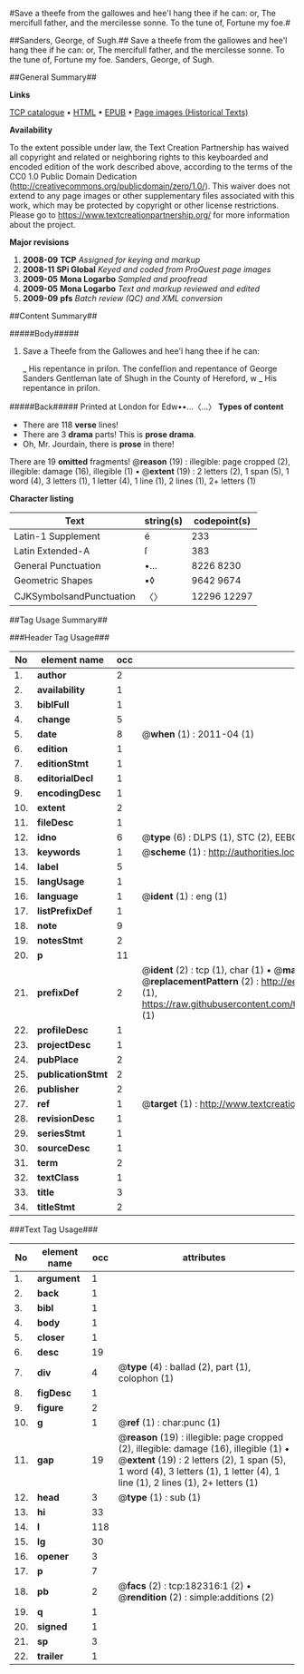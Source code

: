 #Save a theefe from the gallowes and hee'l hang thee if he can: or, The mercifull father, and the mercilesse sonne. To the tune of, Fortune my foe.#

##Sanders, George, of Sugh.##
Save a theefe from the gallowes and hee'l hang thee if he can: or, The mercifull father, and the mercilesse sonne. To the tune of, Fortune my foe.
Sanders, George, of Sugh.

##General Summary##

**Links**

[TCP catalogue](http://www.ota.ox.ac.uk/tcp/)  • 
[HTML](http://tei.it.ox.ac.uk/tcp/Texts-HTML/free/B00/B00655.html)  • 
[EPUB](http://tei.it.ox.ac.uk/tcp/Texts-EPUB/free/B00/B00655.epub) • 
[Page images (Historical Texts)](https://historicaltexts.jisc.ac.uk/eebo-99887591e)

**Availability**

To the extent possible under law, the Text Creation Partnership has waived all copyright and related or neighboring rights to this keyboarded and encoded edition of the work described above, according to the terms of the CC0 1.0 Public Domain Dedication (http://creativecommons.org/publicdomain/zero/1.0/). This waiver does not extend to any page images or other supplementary files associated with this work, which may be protected by copyright or other license restrictions. Please go to https://www.textcreationpartnership.org/ for more information about the project.

**Major revisions**

1. __2008-09__ __TCP__ *Assigned for keying and markup*
1. __2008-11__ __SPi Global__ *Keyed and coded from ProQuest page images*
1. __2009-05__ __Mona Logarbo__ *Sampled and proofread*
1. __2009-05__ __Mona Logarbo__ *Text and markup reviewed and edited*
1. __2009-09__ __pfs__ *Batch review (QC) and XML conversion*

##Content Summary##

#####Body#####

1. Save a Theefe from the Gallowes and hee'l hang thee if he can:

    _ His repentance in priſon.
The confeſſion and repentance of George Sanders Gentleman late of Shugh in the County of Hereford, w
    _ His repentance in priſon.

#####Back#####
Printed at London for Edw••…〈…〉
**Types of content**

  * There are 118 **verse** lines!
  * There are 3 **drama** parts! This is **prose drama**.
  * Oh, Mr. Jourdain, there is **prose** in there!

There are 19 **omitted** fragments! 
 @__reason__ (19) : illegible: page cropped (2), illegible: damage (16), illegible (1)  •  @__extent__ (19) : 2 letters (2), 1 span (5), 1 word (4), 3 letters (1), 1 letter (4), 1 line (1), 2 lines (1), 2+ letters (1)

**Character listing**


|Text|string(s)|codepoint(s)|
|---|---|---|
|Latin-1 Supplement|é|233|
|Latin Extended-A|ſ|383|
|General Punctuation|•…|8226 8230|
|Geometric Shapes|▪◊|9642 9674|
|CJKSymbolsandPunctuation|〈〉|12296 12297|

##Tag Usage Summary##

###Header Tag Usage###

|No|element name|occ|attributes|
|---|---|---|---|
|1.|__author__|2||
|2.|__availability__|1||
|3.|__biblFull__|1||
|4.|__change__|5||
|5.|__date__|8| @__when__ (1) : 2011-04 (1)|
|6.|__edition__|1||
|7.|__editionStmt__|1||
|8.|__editorialDecl__|1||
|9.|__encodingDesc__|1||
|10.|__extent__|2||
|11.|__fileDesc__|1||
|12.|__idno__|6| @__type__ (6) : DLPS (1), STC (2), EEBO-CITATION (1), PROQUEST (1), VID (1)|
|13.|__keywords__|1| @__scheme__ (1) : http://authorities.loc.gov/ (1)|
|14.|__label__|5||
|15.|__langUsage__|1||
|16.|__language__|1| @__ident__ (1) : eng (1)|
|17.|__listPrefixDef__|1||
|18.|__note__|9||
|19.|__notesStmt__|2||
|20.|__p__|11||
|21.|__prefixDef__|2| @__ident__ (2) : tcp (1), char (1)  •  @__matchPattern__ (2) : ([0-9\-]+):([0-9IVX]+) (1), (.+) (1)  •  @__replacementPattern__ (2) : http://eebo.chadwyck.com/downloadtiff?vid=$1&page=$2 (1), https://raw.githubusercontent.com/textcreationpartnership/Texts/master/tcpchars.xml#$1 (1)|
|22.|__profileDesc__|1||
|23.|__projectDesc__|1||
|24.|__pubPlace__|2||
|25.|__publicationStmt__|2||
|26.|__publisher__|2||
|27.|__ref__|1| @__target__ (1) : http://www.textcreationpartnership.org/docs/. (1)|
|28.|__revisionDesc__|1||
|29.|__seriesStmt__|1||
|30.|__sourceDesc__|1||
|31.|__term__|2||
|32.|__textClass__|1||
|33.|__title__|3||
|34.|__titleStmt__|2||


###Text Tag Usage###

|No|element name|occ|attributes|
|---|---|---|---|
|1.|__argument__|1||
|2.|__back__|1||
|3.|__bibl__|1||
|4.|__body__|1||
|5.|__closer__|1||
|6.|__desc__|19||
|7.|__div__|4| @__type__ (4) : ballad (2), part (1), colophon (1)|
|8.|__figDesc__|1||
|9.|__figure__|2||
|10.|__g__|1| @__ref__ (1) : char:punc (1)|
|11.|__gap__|19| @__reason__ (19) : illegible: page cropped (2), illegible: damage (16), illegible (1)  •  @__extent__ (19) : 2 letters (2), 1 span (5), 1 word (4), 3 letters (1), 1 letter (4), 1 line (1), 2 lines (1), 2+ letters (1)|
|12.|__head__|3| @__type__ (1) : sub (1)|
|13.|__hi__|33||
|14.|__l__|118||
|15.|__lg__|30||
|16.|__opener__|3||
|17.|__p__|7||
|18.|__pb__|2| @__facs__ (2) : tcp:182316:1 (2)  •  @__rendition__ (2) : simple:additions (2)|
|19.|__q__|1||
|20.|__signed__|1||
|21.|__sp__|3||
|22.|__trailer__|1||
